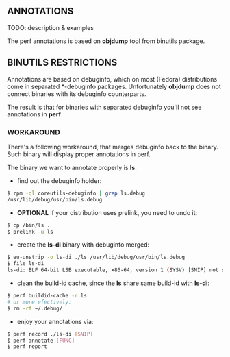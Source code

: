 ## ANNOTATIONS

TODO: description & examples

The perf annotations is based on **objdump** tool from binutils package.

## BINUTILS RESTRICTIONS

Annotations are based on debuginfo, which on most (Fedora) distributions
come in separated *-debuginfo packages. Unfortunately **objdump** does not
connect binaries with its debuginfo counterparts.

The result is that for binaries with separated debuginfo you'll not
see annotations in **perf**.

### WORKAROUND

There's a following workaround, that merges debuginfo back to the
binary. Such binary will display proper annotations in perf.

The binary we want to annotate properly is **ls**.

- find out the debuginfo holder:
```sh
$ rpm -ql coreutils-debuginfo | grep ls.debug
/usr/lib/debug/usr/bin/ls.debug
```

- **OPTIONAL** if your distribution uses prelink, you need to undo it:
```sh
$ cp /bin/ls .
$ prelink -u ls
```

- create the **ls-di** binary with debuginfo merged:
```sh
$ eu-unstrip -o ls-di ./ls /usr/lib/debug/usr/bin/ls.debug
$ file ls-di
ls-di: ELF 64-bit LSB executable, x86-64, version 1 (SYSV) [SNIP] not stripped
```

- clean the build-id cache, since the **ls** share same build-id with **ls-di**:
```sh
$ perf buildid-cache -r ls
# or more efectively:
$ rm -rf ~/.debug/
```

- enjoy your annotations via:
```sh
$ perf record ./ls-di [SNIP]
$ perf annotate [FUNC]
$ perf report
```
